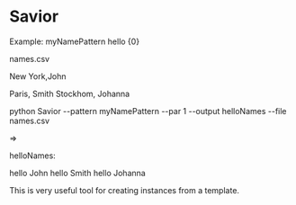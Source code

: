 Savior
======
Example:
myNamePattern
hello {0}

names.csv
 
New York,John

Paris, Smith
Stockhom, Johanna


python Savior --pattern myNamePattern --par 1 --output helloNames --file names.csv

=>

helloNames:

hello John
hello Smith
hello Johanna

This is very useful tool for creating instances from a template. 

